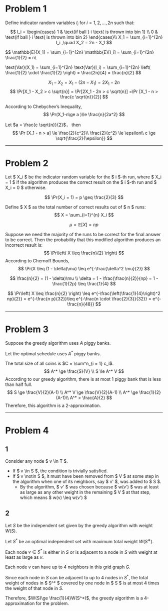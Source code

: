 # Problem 1

Define indicator random variables $I_i$ for $i = 1, 2, \ldots, 2n$ such that:
$$
I_i = \begin{cases}
1 & \text{if ball } i \text{ is thrown into bin 1} \\
0 & \text{if ball } i \text{ is thrown into bin 2}
\end{cases}\\
 X_1 = \sum_{i=1}^{2n} I_i ,\quad X_2 = 2n - X_1
$$

$$
\mathbb{E}[X_1] = \sum_{i=1}^{2n} \mathbb{E}[I_i] = \sum_{i=1}^{2n} \frac{1}{2} = n\\

\text{Var}(X_1) = \sum_{i=1}^{2n} \text{Var}(I_i) = \sum_{i=1}^{2n} \left( \frac{1}{2} \cdot \frac{1}{2} \right) = \frac{2n}{4} = \frac{n}{2}
$$


$$
X_1 - X_2 = X_1 - (2n - X_1) = 2X_1 - 2n
$$
$$
\Pr[X_1 - X_2 > c \sqrt{n}] = \Pr[2X_1 - 2n > c \sqrt{n}] =\Pr [X_1 - n > \frac{c \sqrt{n}}{2}]
$$

According to Chebychev’s Inequality,
$$
\Pr(X_1-n\ge a )\le \frac{n}{2a^2}
$$

Let $a = \frac{c \sqrt{n}}{2}$​， then 
$$
\Pr [X_1 - n > a] \le \frac{2}{c^2}\\
\frac{2}{c^2} \le \epsilon\\
c \ge \sqrt{\frac{2}{\epsilon}} 
$$



---
# Problem 2

Let $ X_i $ be the indicator random variable for the $ i $-th run, where $ X_i = 1 $ if the algorithm produces the correct result on the $ i $-th run and $ X_i = 0 $ otherwise.

$$
\Pr(X_i = 1) = p \geq \frac{2}{3}
$$

Define $ X $ as the total number of correct results out of $ n $ runs:
$$
X = \sum_{i=1}^{n} X_i
$$

$$
\mu = \mathbb{E}[X] = np
$$

Suppose we need the majority of the runs to be correct for the final answer to be correct. Then the probability that this modified algorithm produces an incorrect result is:
$$
\Pr\left( X \leq \frac{n}{2} \right)
$$
According to Chernoff Bounds,
$$
\Pr(X \leq (1 - \delta)\mu) \leq e^{-\frac{\delta^2 \mu}{2}}
$$

$$
\frac{n}{2} = (1 - \delta)\mu \\
\delta = 1 - \frac{\frac{n}{2}}{np} = 1 - \frac{1}{2p} \leq \frac{1}{4}
$$

$$
\Pr\left( X \leq \frac{n}{2} \right) \leq e^{-\frac{\left(\frac{1}{4}\right)^2 np}{2}} = e^{-\frac{n p}{32}}\leq e^{-\frac{n \cdot \frac{2}{3}}{32}} = e^{-\frac{n}{48}}
$$

---

# Problem 3

Suppose the greedy algorithm uses $A$ piggy banks.

Let the optimal schedule uses $A^*$ piggy banks.

The total size of all coins is $C = \sum^n_{i = 1} c_i$.
$$
A^* \ge \frac{S}{V} \\
S \le A^* V
$$
According to our greedy algorithm, there is at most 1 piggy bank that is less than half full.
$$
S \ge \frac{V}{2}(A-1) \\
A^* V \ge \frac{V}{2}(A-1) \\
A^*  \ge \frac{1}{2}(A-1)\\
A^*  > \frac{A}{2}
$$
Therefore, this algorithm is a 2-approximation.

---

# Problem 4

## 1

Consider any node $ v \in T $.
- If $ v \in S $, the condition is trivially satisfied.
- If $ v \notin S $, it must have been removed from $ V $ at some step in the algorithm when one of its neighbors, say $ v' $, was added to $ S $.
  - By the algorithm, $ v' $ was chosen because $ w(v') $ was at least as large as any other weight in the remaining $ V $ at that step, which means $ w(v) \leq w(v') $ 

## 2

Let $S$  be the independent set given by the greedy algorithm with weight $W(S)$.

Let $S^*$  be an optimal independent set with maximum total weight $W(S^∗)$.

Each node  $v \in S^*$ is either in $S$ or is adjacent to a node in $S$ with weight at least as large as $v$.

Each node $v$ can have up to 4 neighbors in this grid graph $G$.

Since each node in $S$ can be adjacent to up to 4 nodes in $S^*$, the total weight of nodes in $ S^* $ covered by one node in $ S $ is at most 4 times the weight of that node in $S$.

Therefore, $W(S)\ge \frac{1}{4}W(S^*)$, the greedy algorithm is a 4-approximation for the problem.















